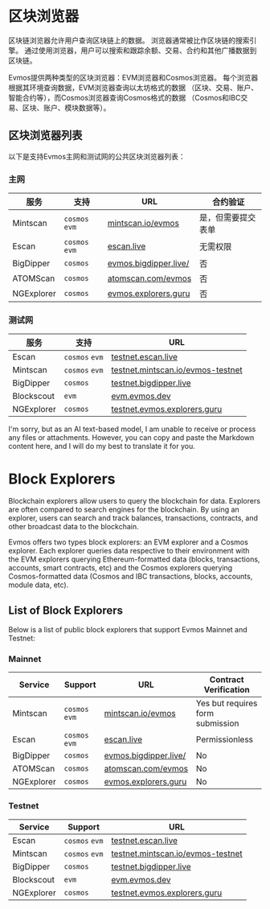 # 区块浏览器

区块链浏览器允许用户查询区块链上的数据。
浏览器通常被比作区块链的搜索引擎。
通过使用浏览器，用户可以搜索和跟踪余额、交易、合约和其他广播数据到区块链。

Evmos提供两种类型的区块浏览器：EVM浏览器和Cosmos浏览器。
每个浏览器根据其环境查询数据，EVM浏览器查询以太坊格式的数据
（区块、交易、账户、智能合约等），而Cosmos浏览器查询Cosmos格式的数据
（Cosmos和IBC交易、区块、账户、模块数据等）。

## 区块浏览器列表

以下是支持Evmos主网和测试网的公共区块浏览器列表：

### 主网

| 服务       | 支持            | URL                                                    | 合约验证                        |
| ---------- | -------------- | ------------------------------------------------------ | ------------------------------- |
| Mintscan   | `cosmos` `evm` | [mintscan.io/evmos](https://www.mintscan.io/evmos)     | 是，但需要提交表单               |
| Escan      | `cosmos` `evm` | [escan.live](https://escan.live)                       | 无需权限                        |
| BigDipper  | `cosmos`       | [evmos.bigdipper.live/](https://evmos.bigdipper.live/) | 否                              |
| ATOMScan   | `cosmos`       | [atomscan.com/evmos](https://atomscan.com/evmos)       | 否                              |
| NGExplorer | `cosmos`       | [evmos.explorers.guru](https://evmos.explorers.guru)   | 否                              |

### 测试网

| 服务       | 支持            | URL                                                                            |
| ---------- | -------------- | ------------------------------------------------------------------------------ |
| Escan      | `cosmos` `evm` | [testnet.escan.live](https://testnet.escan.live)                               |
| Mintscan   | `cosmos` `evm` | [testnet.mintscan.io/evmos-testnet](https://testnet.mintscan.io/evmos-testnet) |
| BigDipper  | `cosmos`       | [testnet.bigdipper.live](https://testnet.evmos.bigdipper.live/)                |
| Blockscout | `evm`          | [evm.evmos.dev](https://evm.evmos.dev/)                                        |
| NGExplorer | `cosmos`       | [testnet.evmos.explorers.guru](https://testnet.evmos.explorers.guru)           |

I'm sorry, but as an AI text-based model, I am unable to receive or process any files or attachments. However, you can copy and paste the Markdown content here, and I will do my best to translate it for you.


# Block Explorers

Blockchain explorers allow users to query the blockchain for data.
Explorers are often compared to search engines for the blockchain.
By using an explorer, users can search and track balances, transactions, contracts, and other broadcast data to the blockchain.

Evmos offers two types block explorers: an EVM explorer and a Cosmos explorer.
Each explorer queries data respective to their environment with the EVM explorers querying Ethereum-formatted data
(blocks, transactions, accounts, smart contracts, etc) and the Cosmos explorers querying Cosmos-formatted data
(Cosmos and IBC transactions, blocks, accounts, module data, etc).

## List of Block Explorers

Below is a list of public block explorers that support Evmos Mainnet and Testnet:

### Mainnet

| Service    | Support        | URL                                                    | Contract Verification            |
| ---------- | -------------- | ------------------------------------------------------ | -------------------------------- |
| Mintscan   | `cosmos` `evm` | [mintscan.io/evmos](https://www.mintscan.io/evmos)     | Yes but requires form submission |
| Escan      | `cosmos` `evm` | [escan.live](https://escan.live)                       | Permissionless                   |
| BigDipper  | `cosmos`       | [evmos.bigdipper.live/](https://evmos.bigdipper.live/) | No                               |
| ATOMScan   | `cosmos`       | [atomscan.com/evmos](https://atomscan.com/evmos)       | No                               |
| NGExplorer | `cosmos`       | [evmos.explorers.guru](https://evmos.explorers.guru)   | No                               |

### Testnet

| Service    | Support        | URL                                                                            |
| ---------- | -------------- | ------------------------------------------------------------------------------ |
| Escan      | `cosmos` `evm` | [testnet.escan.live](https://testnet.escan.live)                               |
| Mintscan   | `cosmos` `evm` | [testnet.mintscan.io/evmos-testnet](https://testnet.mintscan.io/evmos-testnet) |
| BigDipper  | `cosmos`       | [testnet.bigdipper.live](https://testnet.evmos.bigdipper.live/)                |
| Blockscout | `evm`          | [evm.evmos.dev](https://evm.evmos.dev/)                                        |
| NGExplorer | `cosmos`       | [testnet.evmos.explorers.guru](https://testnet.evmos.explorers.guru)           |
